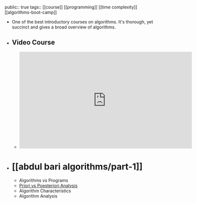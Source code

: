 public:: true
tags:: [[course]] [[programming]] [[time complexity]] [[algorithms-boot-camp]]

- One of the best introductory courses on algorithms. It's thorough, yet succinct and gives a broad overview of algorithms.
- ## Video Course
	- <iframe width="560" height="315" src="https://www.youtube.com/embed/0IAPZzGSbME" title="YouTube video player" frameborder="0" allow="accelerometer; autoplay; clipboard-write; encrypted-media; gyroscope; picture-in-picture" allowfullscreen></iframe>
- # [[abdul bari algorithms/part-1]]
	- Algorithms vs Programs
	- [Priori vs Poesteriori Analysis]([[posteriori-vs-a-priori-analysis-of-algorithms]])
	- Algorithm Characteristics
	- Algorithm Analysis